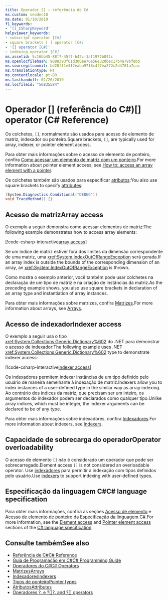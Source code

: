 ```yaml
---
title: Operador [] – referência do C#
ms.custom: seodec18
ms.date: 01/10/2019
f1_keywords:
- '[]_CSharpKeyword'
helpviewer_keywords:
- subscript operator [C#]
- square brackets [ ] operator [C#]
- '[] operator [C#]'
- indexing operator [C#]
ms.assetid: 5c16bb45-88f7-45ff-b42c-1af1972b042c
ms.openlocfilehash: 9088393f61d300ee76e56e320bec17b4a79bfebb
ms.sourcegitcommit: bd28ff1e312eaba9718c4f7ea272c2d4781a7cac
ms.translationtype: HT
ms.contentlocale: pt-BR
ms.lasthandoff: 02/26/2019
ms.locfileid: "56835584"
---
```

# <a name="-operator-c-reference"></a><span data-ttu-id="f150b-102">Operador [] (referência do C#)</span><span class="sxs-lookup"><span data-stu-id="f150b-102">[] operator (C# Reference)</span></span>

<span data-ttu-id="f150b-103">Os colchetes, `[]`, normalmente são usados para acesso de elemento de matriz, indexador ou ponteiro.</span><span class="sxs-lookup"><span data-stu-id="f150b-103">Square brackets, `[]`, are typically used for array, indexer, or pointer element access.</span></span>

<span data-ttu-id="f150b-104">Para obter mais informações sobre o acesso de elemento de ponteiro, confira [Como acessar um elemento de matriz com um ponteiro](../../programming-guide/unsafe-code-pointers/how-to-access-an-array-element-with-a-pointer.md).</span><span class="sxs-lookup"><span data-stu-id="f150b-104">For more information about pointer element access, see [How to: access an array element with a pointer](../../programming-guide/unsafe-code-pointers/how-to-access-an-array-element-with-a-pointer.md).</span></span>

<span data-ttu-id="f150b-105">Os colchetes também são usados para especificar [atributos](../../programming-guide/concepts/attributes/index.md):</span><span class="sxs-lookup"><span data-stu-id="f150b-105">You also use square brackets to specify [attributes](../../programming-guide/concepts/attributes/index.md):</span></span>

```csharp
[System.Diagnostics.Conditional("DEBUG")]
void TraceMethod() {}
```

## <a name="array-access"></a><span data-ttu-id="f150b-106">Acesso de matriz</span><span class="sxs-lookup"><span data-stu-id="f150b-106">Array access</span></span>

<span data-ttu-id="f150b-107">O exemplo a seguir demonstra como acessar elementos de matriz:</span><span class="sxs-lookup"><span data-stu-id="f150b-107">The following example demonstrates how to access array elements:</span></span>

[!code-csharp-interactive[array access](~/samples/snippets/csharp/language-reference/operators/IndexOperatorExamples.cs#Arrays)]

<span data-ttu-id="f150b-108">Se um índice de matriz estiver fora dos limites da dimensão correspondente de uma matriz, uma <xref:System.IndexOutOfRangeException> será gerada.</span><span class="sxs-lookup"><span data-stu-id="f150b-108">If an array index is outside the bounds of the corresponding dimension of an array, an <xref:System.IndexOutOfRangeException> is thrown.</span></span>

<span data-ttu-id="f150b-109">Como mostra o exemplo anterior, você também pode usar colchetes na declaração de um tipo de matriz e na criação de instâncias da matriz.</span><span class="sxs-lookup"><span data-stu-id="f150b-109">As the preceding example shows, you also use square brackets in declaration of an array type and instantiation of array instances.</span></span>

<span data-ttu-id="f150b-110">Para obter mais informações sobre matrizes, confira [Matrizes](../../programming-guide/arrays/index.md).</span><span class="sxs-lookup"><span data-stu-id="f150b-110">For more information about arrays, see [Arrays](../../programming-guide/arrays/index.md).</span></span>

## <a name="indexer-access"></a><span data-ttu-id="f150b-111">Acesso de indexador</span><span class="sxs-lookup"><span data-stu-id="f150b-111">Indexer access</span></span>

<span data-ttu-id="f150b-112">O exemplo a seguir usa o tipo <xref:System.Collections.Generic.Dictionary%602> do .NET para demonstrar o acesso de indexador:</span><span class="sxs-lookup"><span data-stu-id="f150b-112">The following example uses .NET <xref:System.Collections.Generic.Dictionary%602> type to demonstrate indexer access:</span></span>

[!code-csharp-interactive[indexer access](~/samples/snippets/csharp/language-reference/operators/IndexOperatorExamples.cs#Indexers)]

<span data-ttu-id="f150b-113">Os indexadores permitem indexar instâncias de um tipo definido pelo usuário de maneira semelhante à indexação de matriz.</span><span class="sxs-lookup"><span data-stu-id="f150b-113">Indexers allow you to index instances of a user-defined type in the similar way as array indexing.</span></span> <span data-ttu-id="f150b-114">Ao contrário dos índices da matriz, que precisam ser um inteiro, os argumentos do indexador podem ser declarados como qualquer tipo.</span><span class="sxs-lookup"><span data-stu-id="f150b-114">Unlike array indices, which must be integer, the indexer arguments can be declared to be of any type.</span></span>

<span data-ttu-id="f150b-115">Para obter mais informações sobre indexadores, confira [Indexadores](../../programming-guide/indexers/index.md).</span><span class="sxs-lookup"><span data-stu-id="f150b-115">For more information about indexers, see [Indexers](../../programming-guide/indexers/index.md).</span></span>

## <a name="operator-overloadability"></a><span data-ttu-id="f150b-116">Capacidade de sobrecarga do operador</span><span class="sxs-lookup"><span data-stu-id="f150b-116">Operator overloadability</span></span>

<span data-ttu-id="f150b-117">O acesso de elemento `[]` não é considerado um operador que pode ser sobrecarregado.</span><span class="sxs-lookup"><span data-stu-id="f150b-117">Element access `[]` is not considered an overloadable operator.</span></span> <span data-ttu-id="f150b-118">Use [indexadores](../../programming-guide/indexers/index.md) para permitir a indexação com tipos definidos pelo usuário.</span><span class="sxs-lookup"><span data-stu-id="f150b-118">Use [indexers](../../programming-guide/indexers/index.md) to support indexing with user-defined types.</span></span>

## <a name="c-language-specification"></a><span data-ttu-id="f150b-119">Especificação da linguagem C#</span><span class="sxs-lookup"><span data-stu-id="f150b-119">C# language specification</span></span>

<span data-ttu-id="f150b-120">Para obter mais informações, confira as seções [Acesso de elemento](~/_csharplang/spec/expressions.md#element-access) e [Acesso de elemento de ponteiro](~/_csharplang/spec/unsafe-code.md#pointer-element-access) da [Especificação da linguagem C#](../language-specification/index.md).</span><span class="sxs-lookup"><span data-stu-id="f150b-120">For more information, see the [Element access](~/_csharplang/spec/expressions.md#element-access) and [Pointer element access](~/_csharplang/spec/unsafe-code.md#pointer-element-access) sections of the [C# language specification](../language-specification/index.md).</span></span>

## <a name="see-also"></a><span data-ttu-id="f150b-121">Consulte também</span><span class="sxs-lookup"><span data-stu-id="f150b-121">See also</span></span>

- [<span data-ttu-id="f150b-122">Referência de C#</span><span class="sxs-lookup"><span data-stu-id="f150b-122">C# Reference</span></span>](../index.md)
- [<span data-ttu-id="f150b-123">Guia de Programação em C#</span><span class="sxs-lookup"><span data-stu-id="f150b-123">C# Programming Guide</span></span>](../../programming-guide/index.md)
- [<span data-ttu-id="f150b-124">Operadores do C#</span><span class="sxs-lookup"><span data-stu-id="f150b-124">C# Operators</span></span>](index.md)
- [<span data-ttu-id="f150b-125">Matrizes</span><span class="sxs-lookup"><span data-stu-id="f150b-125">Arrays</span></span>](../../programming-guide/arrays/index.md)
- [<span data-ttu-id="f150b-126">Indexadores</span><span class="sxs-lookup"><span data-stu-id="f150b-126">Indexers</span></span>](../../programming-guide/indexers/index.md)
- [<span data-ttu-id="f150b-127">Tipos de ponteiro</span><span class="sxs-lookup"><span data-stu-id="f150b-127">Pointer types</span></span>](../../programming-guide/unsafe-code-pointers/pointer-types.md)
- [<span data-ttu-id="f150b-128">Atributos</span><span class="sxs-lookup"><span data-stu-id="f150b-128">Attributes</span></span>](../../programming-guide/concepts/attributes/index.md)
- <span data-ttu-id="f150b-129">[Operadores ?. e ?[]](null-conditional-operators.md)</span><span class="sxs-lookup"><span data-stu-id="f150b-129">[?. and ?[] operators](null-conditional-operators.md)</span></span>